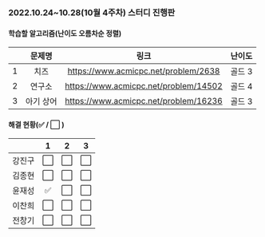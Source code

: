 ### 2022.10.24~10.28(10월 4주차) 스터디 진행판

#### 학습할 알고리즘(난이도 오름차순 정렬)

|      |      문제명      |                             링크                             | 난이도 |
| :--: | :--------------: | :----------------------------------------------------------: | :----: |
|  1   |    치즈    |            https://www.acmicpc.net/problem/2638             | 골드 3 |
|  2   |    연구소    | https://www.acmicpc.net/problem/14502 | 골드 4  |
|  3   | 아기 상어 | https://www.acmicpc.net/problem/16236 | 골드 3  |

#### 해결 현황(:white_check_mark: / :white_large_square:  )

|        |          1           |          2           |          3           |
| :----: | :------------------: | :------------------: | :------------------: |
| 강진구 | :white_large_square: | :white_large_square: | :white_large_square: |
| 김종현 | :white_large_square: | :white_large_square: | :white_large_square: |
|  윤재성  | :white_check_mark: | :white_large_square: | :white_large_square: |
| 이찬희 | :white_large_square: | :white_large_square: | :white_large_square: |
| 전창기 |  :white_large_square:  |  :white_large_square:  |  :white_large_square:  |

